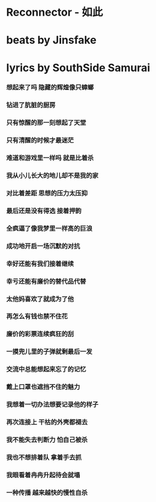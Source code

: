 # Reconnector - 如此
# beats by Jinsfake
# lyrics by SouthSide Samurai

### 想起来了吗 隐藏的辉煌像只蟑螂
### 钻进了肮脏的厨房
### 只有惊醒的那一刻想起了天堂
### 只有清醒的时候才最迷茫
### 难道和游戏里一样吗 就是比着杀
### 我从小儿长大的地儿却不是我的家
### 对比着差距 思想的压力太压抑
### 最后还是没有得选 接着押韵
### 全疯逼了像我梦里一样高的巨浪
### 成功地开启一场沉默的对抗
### 幸好还能有我们接着继续
### 幸亏还能有廉价的替代品代替
### 太他妈喜欢了就成为了他
### 再怎么有钱也禁不住花
### 廉价的彩票连续疯狂的刮
### 一摸兜儿里的子弹就剩最后一发
### 交流中总能想起来忘了的记忆
### 戴上口罩也遮挡不住的魅力
### 我想着一切办法想要记录他的样子
### 再次连接上 干枯的外壳都褪去
### 我不能失去判断力 怕自己被杀
### 我也不想排着队 拿着手去抓
### 我眼看着冉冉升起待会就塌
### 一种传播 越来越快的慢性自杀
